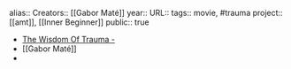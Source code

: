 alias::
Creators:: [[Gabor Maté]] 
year::
URL::
tags:: movie, #trauma 
project:: [[amt]], [[Inner Beginner]] 
public:: true

- [The Wisdom Of Trauma -](https://thewisdomoftrauma.com/)
- [[Gabor Maté]]
-